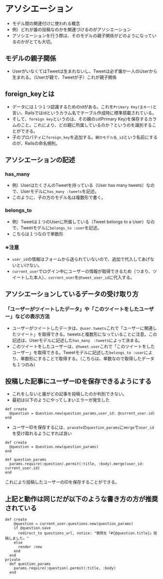 # アソシエーション
- モデル間の関連付けに使われる概念
- 例）どれが誰の投稿なのかを関連づけるのがアソシエーション
- アソシエーションを行う際は、そのモデルの親子関係がどのようになっているのかがとても大切。

## モデルの親子関係
- UserがいなくてはTweetは生まれないし、Tweetは必ず誰か一人のUserから生まれる。（Userが親で、Tweetが子）これが親子関係

## foreign_keyとは
- データには１つ１つ認識するためのidがある。これを`Primary Key(主キー)`と言い、Railsではidというカラム名でテーブル作成時に標準搭載されている。
- そして、`foreign key`というのは、その親の`id`(Primary Key)を保存するカラムのこと。これにより、どの親に所属しているのか？というのを識別することができる。
- 子のプロパティに`foreign_key`を追加する。`親のモデル名_id`という名前にするのが、Railsの命名規則。

## アソシエーションの記述
### has_many
- 例）UserはたくさんのTweetを持っている（User has many tweets）なので、Userモデルに`has_many :tweets`を記述。
- このように、子の方のモデル名は複数形で書く。
### belongs_to
- 例）Tweetは１つのUserに所属している（Tweet belongs to a User）なので、Tweetモデルに`belongs_to :user`を記述。
- こちらは１つなので単数形
### ※注意
- `user_id`の情報はフォームから送られていないので、追加で代入してあげないといけない。
- `current_user`でログイン中にユーザーの情報が取得できるため（つまり、ツイートした本人）、`current_user`を`@tweet_user_id`に代入する。

## アソシエーションしているデータの受け取り方
### 「ユーザーがツイートしたデータ」や「このツイートをしたユーザー」などの表示方法
- ユーザーがツイートしたデータは、`@user.tweets`これで「ユーザーに関連したツイート」を取得できる。tweetsと複数形になっていることに注意。この記述は、Userモデルに記述した`has_many　:tweets`によって決まる。
- このツイートをしたユーザーは、`@tweet.user`これで「このツイートをしたユーザー」を取得できる。Tweetモデルに記述した`belongs_to :user`により、単数形にすることで取得する。（こちらは、単数なので取得したデータも１つのみ）

## 投稿した記事にユーザーIDを保存できるようにする
- これをしないと誰がどの記事を投稿したのか判別できない。
- 最初は以下のようにやってしまいエラーが発生した
```
def create
  @question = Question.new(question_params,user_id: @current_user.id)
end
```
- ユーザーIDを保存するには、`pravate`の`question_params`に`merge`で`user_id`を受け取れるようにすれば良い
```
def create
  @question = Question.new(question_params)
end

def question_params
  params.require(:question).permit(:title, :body).merge(user_id: current_user.id)
end
```
これにより投稿したユーザーのIDを保存することができる。

## 上記と動作は同じだが以下のような書き方の方が推奨されている
```
def create
    @question = current_user.questions.new(question_params)
    if @question.save
      redirect_to questions_url, notice: "質問を「#{@question.title}」投稿しました。"
    else
      render :new
    end
  end
private
  def question_params
    params.require(:question).permit(:title, :body)
  end
  
```
